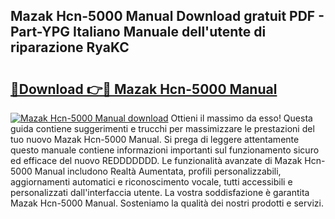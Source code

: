 ## Mazak Hcn-5000 Manual Download gratuit PDF - Part-YPG Italiano Manuale dell'utente di riparazione RyaKC

# <h2><a href="http://dfdxyiz.blite.top/?on=Mazak+Hcn-5000+Manual">🔗Download 👉🔴 Mazak Hcn-5000 Manual</a></h2>

[![Mazak Hcn-5000 Manual download](https://i.imgur.com/lujVjoI.png)](http://dfdxyiz.blite.top/?on=Mazak+Hcn-5000+Manual)
Ottieni il massimo da esso! Questa guida contiene suggerimenti e trucchi per massimizzare le prestazioni del tuo nuovo Mazak Hcn-5000 Manual. Si prega di leggere attentamente questo manuale contiene informazioni importanti sul funzionamento sicuro ed efficace del nuovo REDDDDDDD. Le funzionalità avanzate di Mazak Hcn-5000 Manual includono Realtà Aumentata, profili personalizzabili, aggiornamenti automatici e riconoscimento vocale, tutti accessibili e personalizzati dall'interfaccia utente. La vostra soddisfazione è garantita Mazak Hcn-5000 Manual. Sosteniamo la qualità dei nostri prodotti e servizi.
